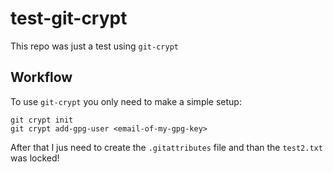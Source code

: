 # test-git-crypt

This repo was just a test using `git-crypt`

## Workflow

To use `git-crypt` you only need to make a simple setup:

```
git crypt init
git crypt add-gpg-user <email-of-my-gpg-key>
```

After that I jus need to create the `.gitattributes` file and than the `test2.txt` was locked!
